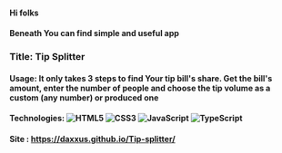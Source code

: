 #### Hi folks
#### Beneath You can find simple and useful app 
### Title: Tip Splitter 

#### Usage: It only takes 3 steps to find Your tip bill's share. Get the bill's amount, enter the number of people and choose the tip volume as a custom (any number) or produced one

#### Technologies: ![HTML5](https://img.shields.io/badge/html5-%23E34F26.svg?style=for-the-badge&logo=html5&logoColor=white) ![CSS3](https://img.shields.io/badge/css3-%231572B6.svg?style=for-the-badge&logo=css3&logoColor=white) ![JavaScript](https://img.shields.io/badge/javascript-%23323330.svg?style=for-the-badge&logo=javascript&logoColor=%23F7DF1E) ![TypeScript](https://img.shields.io/badge/typescript-%23007ACC.svg?style=for-the-badge&logo=typescript&logoColor=white)

#### Site : https://daxxus.github.io/Tip-splitter/
